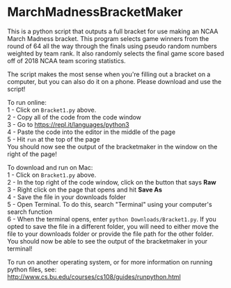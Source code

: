 # MarchMadnessBracketMaker
This is a python script that outputs a full bracket for use making an NCAA March Madness bracket. This program selects game winners from the round of 64 all the way through the finals using pseudo random numbers weighted by team rank. It also randomly selects the final game score based off of 2018 NCAA team scoring statistics.

The script makes the most sense when you're filling out a bracket on a computer, but you can also do it on a phone. Please download and use the script!

To run online: <br>
1 - Click on `Bracket1.py` above. <br>
2 - Copy all of the code from the code window <br>
3 - Go to https://repl.it/languages/python3 <br>
4 - Paste the code into the editor in the middle of the page <br>
5 - Hit `run` at the top of the page <br>
You should now see the output of the bracketmaker in the window on the right of the page!

To download and run on Mac: <br>
1 - Click on `Bracket1.py` above. <br>
2 - In the top right of the code window, click on the button that says **Raw** <br>
3 - Right click on the page that opens and hit **Save As** <br>
4 - Save the file in your downloads folder <br>
5 - Open Terminal. To do this, search "Terminal" using your computer's search function <br>
6 - When the terminal opens, enter `python Downloads/Bracket1.py`. If you opted to save the file in a different folder, you will need to either move the file to your downloads folder or provide the file path for the other folder. <br>
You should now be able to see the output of the bracketmaker in your terminal!

To run on another operating system, or for more information on running python files, see:
http://www.cs.bu.edu/courses/cs108/guides/runpython.html

